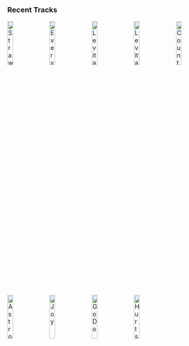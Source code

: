 ### Recent Tracks
[<img src='https://lastfm.freetls.fastly.net/i/u/300x300/f9a4be410931f4b4d865402019dff2ec.png' width='16%' height='16%' alt='Strawberry Sunscreen'>](https://www.last.fm/music/lostboycrow/_/strawberry%2bsunscreen)&nbsp;&nbsp;&nbsp;&nbsp;[<img src='https://lastfm.freetls.fastly.net/i/u/300x300/38c59ff64e0b28bd6ac3def552e0a7cc.png' width='16%' height='16%' alt='Every Color (with Foster The People)'>](https://www.last.fm/music/louis%2bthe%2bchild/_/every%2bcolor%2b%2528with%2bfoster%2bthe%2bpeople%2529)&nbsp;&nbsp;&nbsp;&nbsp;[<img src='https://lastfm.freetls.fastly.net/i/u/300x300/cc5b026708617aca94c4c5854f906bab.png' width='16%' height='16%' alt='Levitating'>](https://www.last.fm/music/dua%2blipa/_/levitating)&nbsp;&nbsp;&nbsp;&nbsp;[<img src='https://lastfm.freetls.fastly.net/i/u/300x300/cc5b026708617aca94c4c5854f906bab.png' width='16%' height='16%' alt='Levitating'>](https://www.last.fm/music/dua%2blipa/_/levitating)&nbsp;&nbsp;&nbsp;&nbsp;[<img src='https://lastfm.freetls.fastly.net/i/u/300x300/1d4e36b2833aa27b0adb885c0b136120.png' width='16%' height='16%' alt='Count On Me'>](https://www.last.fm/music/the%2blone%2bbellow/_/count%2bon%2bme)&nbsp;&nbsp;&nbsp;&nbsp;<br>[<img src='https://lastfm.freetls.fastly.net/i/u/300x300/8f9ce31fcc0228ecf72976e73b011d46.png' width='16%' height='16%' alt='Astronaut (Something About Your Love)'>](https://www.last.fm/music/mansionair/_/astronaut%2b%2528something%2babout%2byour%2blove%2529)&nbsp;&nbsp;&nbsp;&nbsp;[<img src='https://lastfm.freetls.fastly.net/i/u/300x300/f2fa65850b8c1feece8c6df203d1c659.png' width='16%' height='16%' alt='Joy'>](https://www.last.fm/music/bastille/_/joy)&nbsp;&nbsp;&nbsp;&nbsp;[<img src='https://lastfm.freetls.fastly.net/i/u/300x300/86c391c68e164afa95f6975948d01fb2.png' width='16%' height='16%' alt='Go Do'>](https://www.last.fm/music/j%25c3%25b3nsi/_/go%2bdo)&nbsp;&nbsp;&nbsp;&nbsp;[<img src='https://lastfm.freetls.fastly.net/i/u/300x300/9d407328d2f34477b54a9817e7593b4a.png' width='16%' height='16%' alt='Hurts So Good'>](https://www.last.fm/music/john%2bmellencamp/_/hurts%2bso%2bgood)&nbsp;&nbsp;&nbsp;&nbsp;